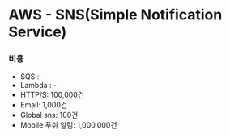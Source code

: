 # AWS - SNS(Simple Notification Service) 

### 비용
* SQS : -
* Lambda : -
* HTTP/S: 100,000건
* Email: 1,000건
* Global sns: 100건
* Mobile 푸쉬 알림: 1,000,000건